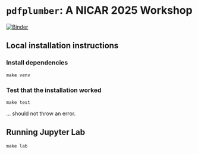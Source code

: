 # `pdfplumber`: A NICAR 2025 Workshop

[![Binder](https://mybinder.org/badge_logo.svg)](https://mybinder.org/v2/gh/jsvine/nicar-2025-pdfplumber-workshop/HEAD)

## Local installation instructions

### Install dependencies

```
make venv
```

### Test that the installation worked

```
make test
```

... should not throw an error.

## Running Jupyter Lab

```
make lab
```
